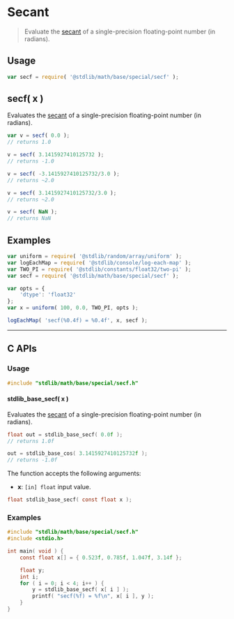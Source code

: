 <!--

@license Apache-2.0

Copyright (c) 2025 The Stdlib Authors.

Licensed under the Apache License, Version 2.0 (the "License");
you may not use this file except in compliance with the License.
You may obtain a copy of the License at

   http://www.apache.org/licenses/LICENSE-2.0

Unless required by applicable law or agreed to in writing, software
distributed under the License is distributed on an "AS IS" BASIS,
WITHOUT WARRANTIES OR CONDITIONS OF ANY KIND, either express or implied.
See the License for the specific language governing permissions and
limitations under the License.

-->

# Secant

> Evaluate the [secant][trigonometric-functions] of a single-precision floating-point number (in radians).

<section class="intro">

</section>

<section class="usage">

## Usage

```javascript
var secf = require( '@stdlib/math/base/special/secf' );
```

## secf( x )

Evaluates the [secant][trigonometric-functions] of a single-precision floating-point number (in radians).

```javascript
var v = secf( 0.0 );
// returns 1.0

v = secf( 3.1415927410125732 );
// returns -1.0

v = secf( -3.1415927410125732/3.0 );
// returns ~2.0

v = secf( 3.1415927410125732/3.0 );
// returns ~2.0

v = secf( NaN );
// returns NaN
```

</section>

<!-- /.usage -->

<section class="examples">

## Examples

<!-- eslint no-undef: "error" -->

```javascript
var uniform = require( '@stdlib/random/array/uniform' );
var logEachMap = require( '@stdlib/console/log-each-map' );
var TWO_PI = require( '@stdlib/constants/float32/two-pi' );
var secf = require( '@stdlib/math/base/special/secf' );

var opts = {
    'dtype': 'float32'
};
var x = uniform( 100, 0.0, TWO_PI, opts );

logEachMap( 'secf(%0.4f) = %0.4f', x, secf );
```

</section>

<!-- /.examples -->

<!-- C interface documentation. -->

* * *

<section class="c">

## C APIs

<!-- Section to include introductory text. Make sure to keep an empty line after the intro `section` element and another before the `/section` close. -->

<section class="intro">

</section>

<!-- /.intro -->

<!-- C usage documentation. -->

<section class="usage">

### Usage

```c
#include "stdlib/math/base/special/secf.h"
```

#### stdlib_base_secf( x )

Evaluates the [secant][trigonometric-functions] of a single-precision floating-point number (in radians).

```c
float out = stdlib_base_secf( 0.0f );
// returns 1.0f

out = stdlib_base_cos( 3.1415927410125732f );
// returns -1.0f
```

The function accepts the following arguments:

-   **x**: `[in] float` input value.

```c
float stdlib_base_secf( const float x );
```

</section>

<!-- /.usage -->

<!-- C API usage notes. Make sure to keep an empty line after the `section` element and another before the `/section` close. -->

<section class="notes">

</section>

<!-- /.notes -->

<!-- C API usage examples. -->

<section class="examples">

### Examples

```c
#include "stdlib/math/base/special/secf.h"
#include <stdio.h>

int main( void ) {
    const float x[] = { 0.523f, 0.785f, 1.047f, 3.14f };

    float y;
    int i;
    for ( i = 0; i < 4; i++ ) {
        y = stdlib_base_secf( x[ i ] );
        printf( "secf(%f) = %f\n", x[ i ], y );
    }
}
```

</section>

<!-- /.examples -->

</section>

<!-- /.c -->

<!-- Section for related `stdlib` packages. Do not manually edit this section, as it is automatically populated. -->

<section class="related">

</section>

<!-- /.related -->

<!-- Section for all links. Make sure to keep an empty line after the `section` element and another before the `/section` close. -->

<section class="links">

[trigonometric-functions]: https://en.wikipedia.org/wiki/Trigonometric_functions

<!-- <related-links> -->

<!-- </related-links> -->

</section>

<!-- /.links -->
